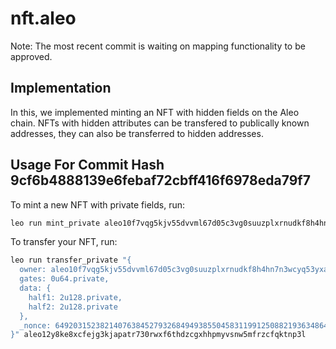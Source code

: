 # nft.aleo
Note: The most recent commit is waiting on mapping functionality to be approved.

## Implementation

In this, we implemented minting an NFT with hidden fields on the Aleo chain. NFTs with hidden attributes can be transfered to publically known addresses, they can also be transferred to hidden addresses.  


## Usage For Commit Hash 9cf6b4888139e6febaf72cbff416f6978eda79f7

To mint a new NFT with private fields, run:
```bash
leo run mint_private aleo10f7vqg5kjv55dvvml67d05c3vg0suuzplxrnudkf8h4hn7n3wcyq53yxat "{half1: 2u128, half2: 2u128}"
```

To transfer your NFT, run:
```bash
leo run transfer_private "{
  owner: aleo10f7vqg5kjv55dvvml67d05c3vg0suuzplxrnudkf8h4hn7n3wcyq53yxat.private,
  gates: 0u64.private,
  data: {
    half1: 2u128.private,
    half2: 2u128.private
  },
  _nonce: 6492031523821407638452793268494938550458311991250882193634864418342811139417group.public
}" aleo12y8ke8xcfejg3kjapatr730rwxf6thdzcgxhhpmyvsnw5mfrzcfqktnp3l
```
